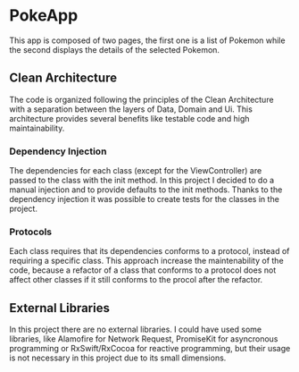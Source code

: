 # PokeApp

This app is composed of two pages, the first one is a list of Pokemon while the second displays the details of the selected Pokemon.

## Clean Architecture
The code is organized following the principles of the Clean Architecture with a separation between the layers of Data, Domain and Ui. This architecture provides several benefits like testable code and high maintainability.

### Dependency Injection
The dependencies for each class (except for the ViewController) are passed to the class with the init method. In this project I decided to do a manual injection and to provide defaults to the init methods. Thanks to the dependency injection it was possible to create tests for the classes in the project.

### Protocols
Each class requires that its dependencies conforms to a protocol, instead of requiring a specific class. This approach increase the maintenability of the code, because a refactor of a class that conforms to a protocol does not affect other classes if it still conforms to the procol after the refactor.


## External Libraries
In this project there are no external libraries. I could have used some libraries, like Alamofire for Network Request, PromiseKit for asyncronous programming or RxSwift/RxCocoa for reactive programming, but their usage is not necessary in this project due to its small dimensions.





